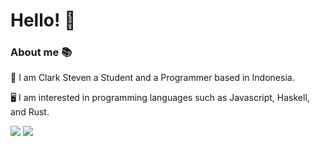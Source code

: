 # Hello! 👋

### About me 📚
🧑 I am Clark Steven a Student and a Programmer based in Indonesia.

🖥️ I am interested in programming languages such as Javascript, Haskell, and Rust.

<a href="https://www.instagram.com/steven_.kent/"><img src="https://img.shields.io/badge/Instagram-%23E4405F.svg?style=for-the-badge&logo=Instagram&logoColor=white" /></a>
<a href="https://www.youtube.com/channel/UCglxYTjlIaDMdyrKcr_mG1Q"><img src="https://img.shields.io/badge/YouTube-%23FF0000.svg?style=for-the-badge&logo=YouTube&logoColor=white" /></a>
